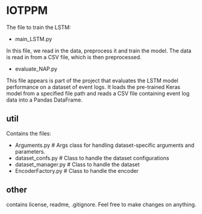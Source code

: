 # IOTPPM

The file to train the LSTM:
- main_LSTM.py

In this file, we read in the data, preprocess it and train the model. The data is read in from a CSV file, which is then preprocessed.

- evaluate_NAP.py

This file appears is part of the project that evaluates the LSTM model performance on a dataset of event logs. 
It loads the pre-trained Keras model from a specified file path and reads a CSV file containing event log data into a Pandas DataFrame.

## util
Contains the files:
- Arguments.py # Args class for handling dataset-specific arguments and parameters.
- dataset_confs.py # Class to handle the dataset configurations
- dataset_manager.py # Class to handle the dataset
- EncoderFactory.py # Class to handle the encoder

## other
contains license, readme, .gitignore. Feel free to make changes on anything.
